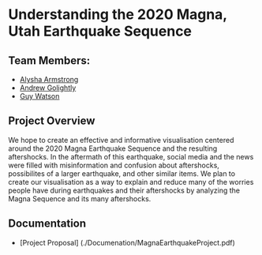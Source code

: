 # Understanding the 2020 Magna, Utah Earthquake Sequence

## Team Members:
- [Alysha Armstrong](mailto:alysha.armstrong@utah.edu "alysha.armstrong@utah.edu")
- [Andrew Golightly](mailto:andrew.golightly@utah.edu "andrew.golightly@utah.edu")
- [Guy Watson](mailto:guy.watson@utah.edu "guy.watson@utah.edu")

## Project Overview
We hope to create an effective and informative visualisation centered around the 2020 Magna Earthquake Sequence and the resulting aftershocks. In the aftermath of this earthquake, social media and the news were filled with misinformation and confusion about aftershocks, possibilites of a larger earthquake, and other similar items. We plan to create our visualisation as a way to explain and reduce many of the worries people have during earthquakes and their aftershocks by analyzing the Magna Sequence and its many aftershocks. 

## Documentation
- [Project Proposal] (./Documenation/MagnaEarthquakeProject.pdf)

